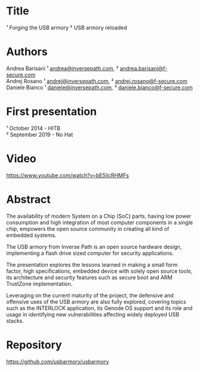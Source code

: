 Title
=====

¹ Forging the USB armory
² USB armory reloaded

Authors
=======

Andrea Barisani ¹ <andrea@inversepath.com>,  ² <andrea.barisani@f-secure.com>  
Andrej Rosano   ¹ <andrej@inversepath.com>,  ² <andrej.rosano@f-secure.com>  
Daniele Bianco  ¹ <daniele@inversepath.com>, ² <daniele.bianco@f-secure.com>  

First presentation
==================

¹ October 2014 - HITB  
² September 2019 - No Hat

Video
=====

https://www.youtube.com/watch?v=bE5licRHMFs

Abstract
========

The availability of modern System on a Chip (SoC) parts, having low power
consumption and high integration of most computer components in a single chip,
empowers the open source community in creating all kind of embedded systems.

The USB armory from Inverse Path is an open source hardware design,
implementing a flash drive sized computer for security applications.

The presentation explores the lessons learned in making a small form factor,
high specifications, embedded device with solely open source tools, its
architecture and security features such as secure boot and ARM TrustZone
implementation.

Leveraging on the current maturity of the project, the defensive and offensive
uses of the USB armory are also fully explored, covering topics such as the
INTERLOCK application, its Genode OS support and its role and usage in
identifying new vulnerabilities affecting widely deployed USB stacks.

Repository
==========

https://github.com/usbarmory/usbarmory
